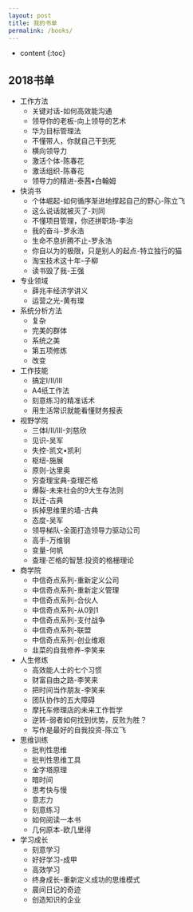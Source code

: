 ```yaml
---
layout: post
title: 我的书单
permalink: /books/
---
```


* content
{:toc}


2018书单
-----------------------------------------------------------------

+ 工作方法
    + 关键对话-如何高效能沟通
    + 领导你的老板-向上领导的艺术
    + 华为目标管理法
    + 不懂带人，你就自己干到死
    + 横向领导力
    + 激活个体-陈春花
    + 激活组织-陈春花
    + 领导力的精进-泰茜•白翰姆
+ 快消书
    + 个体崛起-如何循序渐进地撑起自己的野心-陈立飞
    + 这么说话就被灭了-刘同
    + 不懂项目管理，你还拼职场-李治
    + 我的奋斗-罗永浩
    + 生命不息折腾不止-罗永浩
    + 你自以为的极限，只是别人的起点-特立独行的猫
    + 淘宝技术这十年-子柳
    + 读书毁了我-王强
+ 专业领域
    + 薛兆丰经济学讲义
    + 运营之光-黄有璨
+ 系统分析方法
    + 复杂
    + 完美的群体
    + 系统之美
    + 第五项修炼
    + 改变
+ 工作技能
    + 搞定I/II/III
    + A4纸工作法
    + 刻意练习的精准话术
    + 用生活常识就能看懂财务报表
+ 视野学院
    + 三体I/II/III-刘慈欣
    + 见识-吴军
    + 失控-凯文•凯利
    + 枢纽-施展
    + 原则-达里奥
    + 穷查理宝典-查理芒格
    + 爆裂-未来社会的9大生存法则
    + 跃迁-古典
    + 拆掉思维里的墙-古典
    + 态度-吴军
    + 领导梯队-全面打造领导力驱动公司
    + 高手-万维钢
    + 变量-何帆
    + 查理·芒格的智慧:投资的格栅理论
+ 商学院
    + 中信奇点系列-重新定义公司
    + 中信奇点系列-重新定义管理
    + 中信奇点系列-合伙人
    + 中信奇点系列-从0到1
    + 中信奇点系列-支付战争
    + 中信奇点系列-联盟
    + 中信奇点系列-创业维艰
    + 韭菜的自我修养-李笑来
+ 人生修炼
    + 高效能人士的七个习惯
    + 财富自由之路-李笑来
    + 把时间当作朋友-李笑来
    + 团队协作的五大障碍
    + 摩托车修理店的未来工作哲学
    + 逆转-弱者如何找到优势，反败为胜？
    + 写作是最好的自我投资-陈立飞
+ 思维训练
    + 批判性思维
    + 批判性思维工具
    + 金字塔原理
    + 暗时间
    + 思考快与慢
    + 意志力
    + 刻意练习
    + 如何阅读一本书
    + 几何原本-欧几里得
+ 学习成长
    + 刻意学习
    + 好好学习-成甲
    + 高效学习
    + 终身成长-重新定义成功的思维模式
    + 晨间日记的奇迹
    + 创造知识的企业
